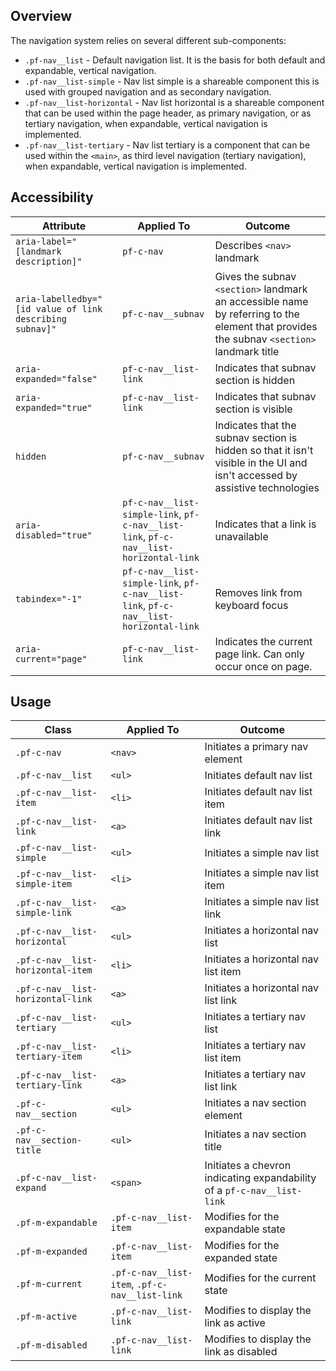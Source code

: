 ## Overview

The navigation system relies on several different sub-components: 

* `.pf-nav__list` - Default navigation list. It is the basis for both default and expandable, vertical navigation.
* `.pf-nav__list-simple` - Nav list simple is a shareable component this is used with grouped navigation and as secondary navigation.
* `.pf-nav__list-horizontal` - Nav list horizontal is a shareable component that can be used within the page header, as primary navigation, or as tertiary navigation, when expandable, vertical navigation is implemented.
* `.pf-nav__list-tertiary` - Nav list tertiary is a component that can be used within the `<main>`, as third level navigation (tertiary navigation), when expandable, vertical navigation is implemented.

## Accessibility

| Attribute | Applied To | Outcome |
| -- | -- | -- |
| `aria-label="[landmark description]"` | `pf-c-nav` |  Describes `<nav>` landmark |
| `aria-labelledby="[id value of link describing subnav]"` | `pf-c-nav__subnav` |  Gives the subnav `<section>` landmark an accessible name by referring to the element that provides the subnav `<section>` landmark title |
| `aria-expanded="false"` | `pf-c-nav__list-link` |  Indicates that subnav section is hidden |
| `aria-expanded="true"` | `pf-c-nav__list-link` |  Indicates that subnav section is visible |
| `hidden` | `pf-c-nav__subnav` |  Indicates that the subnav section is hidden so that it isn't visible in the UI and isn't accessed by assistive technologies |
| `aria-disabled="true"`  | `pf-c-nav__list-simple-link`, `pf-c-nav__list-link`, `pf-c-nav__list-horizontal-link` |  Indicates that a link is unavailable |
| `tabindex="-1"` | `pf-c-nav__list-simple-link`, `pf-c-nav__list-link`, `pf-c-nav__list-horizontal-link` |  Removes link from keyboard focus |
| `aria-current="page"`   | `pf-c-nav__list-link` |  Indicates the current page link. Can only occur once on page. |


## Usage

| Class | Applied To | Outcome |
| -- | -- | -- |
| `.pf-c-nav`                           | `<nav>`                       | Initiates a primary nav element |
| `.pf-c-nav__list`                     | `<ul>`                        | Initiates default nav list |
| `.pf-c-nav__list-item`                | `<li>`                        | Initiates default nav list item |
| `.pf-c-nav__list-link`                | `<a>`                         | Initiates default nav list link |
| `.pf-c-nav__list-simple`              | `<ul>`                        | Initiates a simple nav list |
| `.pf-c-nav__list-simple-item`         | `<li>`                        | Initiates a simple nav list item |
| `.pf-c-nav__list-simple-link`         | `<a>`                         | Initiates a simple nav list link |
| `.pf-c-nav__list-horizontal`          | `<ul>`                        | Initiates a horizontal nav list |
| `.pf-c-nav__list-horizontal-item`     | `<li>`                        | Initiates a horizontal nav list item |
| `.pf-c-nav__list-horizontal-link`     | `<a>`                         | Initiates a horizontal nav list link |
| `.pf-c-nav__list-tertiary`            | `<ul>`                        | Initiates a tertiary nav list |
| `.pf-c-nav__list-tertiary-item`       | `<li>`                        | Initiates a tertiary nav list item |
| `.pf-c-nav__list-tertiary-link`       | `<a>`                         | Initiates a tertiary nav list link |
| `.pf-c-nav__section`                  | `<ul>`                        | Initiates a nav section element |
| `.pf-c-nav__section-title`            | `<ul>`                        | Initiates a nav section title |
| `.pf-c-nav__list-expand`              | `<span>`                      | Initiates a chevron indicating expandability of a `pf-c-nav__list-link` |
| `.pf-m-expandable`                    | `.pf-c-nav__list-item`        | Modifies for the expandable state |
| `.pf-m-expanded`                      | `.pf-c-nav__list-item`        | Modifies for the expanded state |
| `.pf-m-current`                       | `.pf-c-nav__list-item`, `.pf-c-nav__list-link`        | Modifies for the current state |
| `.pf-m-active`                        | `.pf-c-nav__list-link`        | Modifies to display the link as active |
| `.pf-m-disabled`                      | `.pf-c-nav__list-link`        | Modifies to display the link as disabled |
